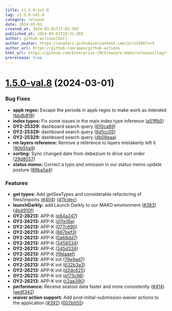 ```yaml
---
title: v1.5.0-val.8
tag: v1.5.0-val.8
category: release
date: 2024-03-01
created_at: 2024-03-01T17:03:30Z
published_at: 2024-03-01T18:31:38Z
author: github-actions[bot]
author_avatar: https://avatars.githubusercontent.com/in/15368?v=4
author_url: https://github.com/apps/github-actions
html_url: https://github.com/Enterprise-CMCS/macpro-mako/releases/tag/v1.5.0-val.8
prerelease: true
---
```


# [1.5.0-val.8](https://github.com/Enterprise-CMCS/macpro-mako/compare/v1.5.0-val.7...v1.5.0-val.8) (2024-03-01)


### Bug Fixes

* **appk regex:**  Escape the periods in appk regex to make work as intended ([bbdb818](https://github.com/Enterprise-CMCS/macpro-mako/commit/bbdb8184ddf8b2f317a96ec4c6156a6dace7b523))
* **index typos:**  Fix some issues in the main index type inference ([a51ffb5](https://github.com/Enterprise-CMCS/macpro-mako/commit/a51ffb53de07734b0db25c01f41adde5d0046c0e))
* **OY2-25329:** dashboard search query ([610ca89](https://github.com/Enterprise-CMCS/macpro-mako/commit/610ca89adc1b1c7d4b202d3377a8b31ea68de6f1))
* **OY2-25329:** dashboard search query ([6d1cc05](https://github.com/Enterprise-CMCS/macpro-mako/commit/6d1cc0558c23843bfd10732c52f3691eb04c3e3c))
* **OY2-25329:** dashboard search query ([db08eaa](https://github.com/Enterprise-CMCS/macpro-mako/commit/db08eaa21a114b07c03c8b4cce4bca50ffaecda9))
* **rm layers reference:**  Remove a reference to layers mistakenly left it ([90b55a9](https://github.com/Enterprise-CMCS/macpro-mako/commit/90b55a908500ce4bd480377c627c3839a8c278ac))
* **sorting:**  Sync changed date from debezium to drive sort order ([29d8557](https://github.com/Enterprise-CMCS/macpro-mako/commit/29d8557a72668f6ffd72b56bcb45ad82dc60f517))
* **status memo:**  Correct a typo and omission in our status memo update posture ([89ba5a4](https://github.com/Enterprise-CMCS/macpro-mako/commit/89ba5a4c7da05b78c3e6cfc3d712ccf91d79a3ff))


### Features

* **get types:** Add getSeaTypes and considerable refactoring of files/imports ([#404](https://github.com/Enterprise-CMCS/macpro-mako/issues/404)) ([411cdec](https://github.com/Enterprise-CMCS/macpro-mako/commit/411cdecfe58d95a3890f8af6f5286ecb36184adb))
* **launchDarkly:** add Launch Darkly to our MAKO environment ([#383](https://github.com/Enterprise-CMCS/macpro-mako/issues/383)) ([4b4910f](https://github.com/Enterprise-CMCS/macpro-mako/commit/4b4910f4c99b82b9827dd1ba4370cc6ef24e9677))
* **OY2-26213:** APP-K ([e84a247](https://github.com/Enterprise-CMCS/macpro-mako/commit/e84a247ad0fb9083275699de7306f1bcf0303856))
* **OY2-26213:** APP-K ([d11e18a](https://github.com/Enterprise-CMCS/macpro-mako/commit/d11e18aa5d31a37a8c0932d485537b011a01f1a3))
* **OY2-26213:** APP-K ([077c690](https://github.com/Enterprise-CMCS/macpro-mako/commit/077c690b1cbf68c10b0e0e54a1df738cf4962b95))
* **OY2-26213:** APP-K ([867bef3](https://github.com/Enterprise-CMCS/macpro-mako/commit/867bef3ad4e8f785972fde3162b2676e4574d7b9))
* **OY2-26213:** APP-K ([0a68dd7](https://github.com/Enterprise-CMCS/macpro-mako/commit/0a68dd71b092c37a6b0a6d728d90ab67b051db64))
* **OY2-26213:** APP-K ([3458534](https://github.com/Enterprise-CMCS/macpro-mako/commit/34585348269221c456ba3363289cf0f9c478d923))
* **OY2-26213:** APP-K ([345d326](https://github.com/Enterprise-CMCS/macpro-mako/commit/345d3265aaa7511aaa8941f1b8df2c27cf617dd4))
* **OY2-26213:** APP-K ([f9daaef](https://github.com/Enterprise-CMCS/macpro-mako/commit/f9daaefca8392a652e93c9f659d9829e1c2376f3))
* **OY2-26213:** APP-K init ([79e9ad7](https://github.com/Enterprise-CMCS/macpro-mako/commit/79e9ad776604b4cbe6dd1755adfdca85311b2d51))
* **OY2-26213:** APP-K init ([632b3a3](https://github.com/Enterprise-CMCS/macpro-mako/commit/632b3a3ded45b5b6a41ddcc6a0af57236be9ae43))
* **OY2-26213:** APP-K init ([d2dc625](https://github.com/Enterprise-CMCS/macpro-mako/commit/d2dc6252a44b03d455e2c6a8233b11ceca42162f))
* **OY2-26213:** APP-K init ([e173c98](https://github.com/Enterprise-CMCS/macpro-mako/commit/e173c985739428d2dde4c0aad11a7b38aa82826e))
* **OY2-26213:** APP-K init ([c2ae390](https://github.com/Enterprise-CMCS/macpro-mako/commit/c2ae390f63ffe86ac2363ccb04fa4ac8856e0ae3))
* **performance:**  Receive seatool data faster and more consistently ([#414](https://github.com/Enterprise-CMCS/macpro-mako/issues/414)) ([aedf342](https://github.com/Enterprise-CMCS/macpro-mako/commit/aedf342d46877e7018e57d23f6f48cf01373aa1a))
* **waiver action support:**  Add post-initial-submission waiver actions to the application ([#392](https://github.com/Enterprise-CMCS/macpro-mako/issues/392)) ([602b055](https://github.com/Enterprise-CMCS/macpro-mako/commit/602b05537bf180110e40f8e083006ec5badcfbbe))




